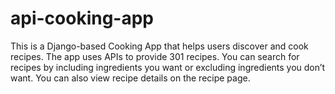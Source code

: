 # api-cooking-app
This is a Django-based Cooking App that helps users discover and cook recipes.  The app uses APIs to provide 301 recipes. You can search for recipes by including ingredients you want or excluding ingredients you don’t want. You can also view recipe details on the recipe page. 
